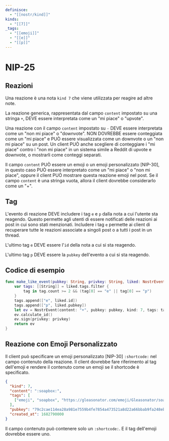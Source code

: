 ```yaml
---
definisce:
  - "[[nostr/kind]]"
kinds:
  - "[[7]]"
_tags:
  - "[[emoji]]"
  - "[[e]]"
  - "[[p]]"
---
```


# NIP-25

## Reazioni

Una reazione è una nota `kind 7` che viene utilizzata per reagire ad altre note.

La reazione generica, rappresentata dal campo `content` impostato su una stringa `+`, DEVE essere interpretata come un "mi piace" o "upvote".

Una reazione con il campo `content` impostato su `-` DEVE essere interpretata come un "non mi piace" o "downvote". NON DOVREBBE essere conteggiata come un "mi piace" e PUÒ essere visualizzata come un downvote o un "non mi piace" su un post. Un client PUÒ anche scegliere di conteggiare i "mi piace" contro i "non mi piace" in un sistema simile a Reddit di upvote e downvote, o mostrarli come conteggi separati.

Il campo `content` PUÒ essere un emoji o un emoji personalizzato [NIP-30], in questo caso PUÒ essere interpretato come un "mi piace" o "non mi piace", oppure il client PUÒ mostrare questa reazione emoji nel post. Se il campo `content` è una stringa vuota, allora il client dovrebbe considerarlo come un "+".

## Tag

L'evento di reazione DEVE includere i tag `e` e `p` dalla nota a cui l'utente sta reagendo. Questo permette agli utenti di essere notificati delle reazioni ai post in cui sono stati menzionati. Includere i tag `e` permette ai client di recuperare tutte le reazioni associate a singoli post o a tutti i post in un thread.

L'ultimo tag `e` DEVE essere l'`id` della nota a cui si sta reagendo.

L'ultimo tag `p` DEVE essere la `pubkey` dell'evento a cui si sta reagendo.

## Codice di esempio

```swift
func make_like_event(pubkey: String, privkey: String, liked: NostrEvent) -> NostrEvent {
    var tags: [[String]] = liked.tags.filter { 
    	tag in tag.count >= 2 && (tag[0] == "e" || tag[0] == "p") 
    }
    tags.append(["e", liked.id])
    tags.append(["p", liked.pubkey])
    let ev = NostrEvent(content: "+", pubkey: pubkey, kind: 7, tags: tags)
    ev.calculate_id()
    ev.sign(privkey: privkey)
    return ev
}
```

## Reazione con Emoji Personalizzato

Il client può specificare un emoji personalizzato [NIP-30] `:shortcode:` nel campo contenuto della reazione. Il client dovrebbe fare riferimento al tag dell'emoji e rendere il contenuto come un emoji se il shortcode è specificato.

```json
{
  "kind": 7,
  "content": ":soapbox:",
  "tags": [
    ["emoji", "soapbox", "https://gleasonator.com/emoji/Gleasonator/soapbox.png"]
  ],
  "pubkey": "79c2cae114ea28a981e7559b4fe7854a473521a8d22a66bbab9fa248eb820ff6",
  "created_at": 1682790000
}
```

Il campo contenuto può contenere solo un `:shortcode:`. E il tag dell'emoji dovrebbe essere uno.